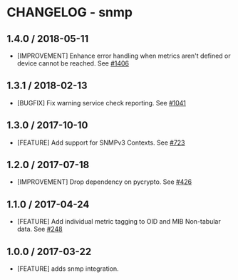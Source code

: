 # CHANGELOG - snmp

## 1.4.0 / 2018-05-11

* [IMPROVEMENT] Enhance error handling when metrics aren't defined or device cannot be reached. See [#1406][]

## 1.3.1 / 2018-02-13

* [BUGFIX] Fix warning service check reporting. See [#1041][]

## 1.3.0 / 2017-10-10

* [FEATURE] Add support for SNMPv3 Contexts. See [#723][]

## 1.2.0 / 2017-07-18

* [IMPROVEMENT] Drop dependency on pycrypto. See [#426][]

## 1.1.0 / 2017-04-24

* [FEATURE] Add individual metric tagging to OID and MIB Non-tabular data. See [#248][]

## 1.0.0 / 2017-03-22

* [FEATURE] adds snmp integration.

<!--- The following link definition list is generated by PimpMyChangelog --->
[#248]: https://github.com/DataDog/integrations-core/issues/248
[#426]: https://github.com/DataDog/integrations-core/issues/426
[#723]: https://github.com/DataDog/integrations-core/issues/723
[#1041]: https://github.com/DataDog/integrations-core/issues/1041
[#1406]: https://github.com/DataDog/integrations-core/issues/1406
